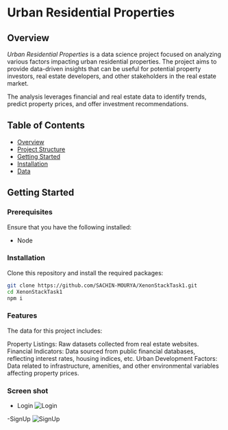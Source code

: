 # Urban Residential Properties

## Overview
*Urban Residential Properties* is a data science project focused on analyzing various factors impacting urban residential properties. The project aims to provide data-driven insights that can be useful for potential property investors, real estate developers, and other stakeholders in the real estate market.

The analysis leverages financial and real estate data to identify trends, predict property prices, and offer investment recommendations.

## Table of Contents
- [Overview](#overview)
- [Project Structure](#project-structure)
- [Getting Started](#getting-started)
- [Installation](#installation)
- [Data](#data)



## Getting Started

### Prerequisites
Ensure that you have the following installed:
- Node

### Installation
Clone this repository and install the required packages:

```bash
git clone https://github.com/SACHIN-MOURYA/XenonStackTask1.git
cd XenonStackTask1
npm i
```

### Features
The data for this project includes:

Property Listings: Raw datasets collected from real estate websites.
Financial Indicators: Data sourced from public financial databases, reflecting interest rates, housing indices, etc.
Urban Development Factors: Data related to infrastructure, amenities, and other environmental variables affecting property prices.



### Screen shot
- Login
![Login](https://github.com/user-attachments/assets/48410e01-4020-4f65-aad8-00d18652ed3c)

-SignUp
![SignUp](https://github.com/user-attachments/assets/e74e7171-12e7-4a68-ab28-6ebf99032197)
